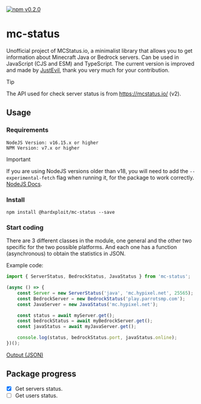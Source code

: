 [![npm v0.2.0](https://img.shields.io/badge/npm-v0.2.0-green.svg)](https://www.npmjs.com/package/@hardxploit/mc-status)

# mc-status
Unofficial project of MCStatus.io, a minimalist library that allows you to get information about Minecraft Java or Bedrock servers.
Can be used in JavaScript (CJS and ESM) and TypeScript.
The current version is improved and made by [JustEvil](https://github.com/EvilG-MC), thank you very much for your contribution.

> [!TIP]
> The API used for check server status is from https://mcstatus.io/ (v2).

## Usage
### Requirements
```
NodeJS Version: v16.15.x or higher
NPM Version: v7.x or higher
```
> [!IMPORTANT]
> If you are using NodeJS versions older than v18, you will need to add the `--experimental-fetch` flag when running it, for the package to work correctly. [NodeJS Docs](https://nodejs.org/docs/latest-v18.x/api/globals.html#fetch).

### Install
```
npm install @hardxploit/mc-status --save
```

### Start coding
There are 3 different classes in the module, one general and the other two specific for the two possible platforms. And each one has a function (asynchronous) to obtain the statistics in JSON.

Example code:
```js
import { ServerStatus, BedrockStatus, JavaStatus } from 'mc-status';

(async () => {
    const Server = new ServerStatus('java', 'mc.hypixel.net', 25565);
    const BedrockServer = new BedrockStatus('play.parrotsmp.com');
    const JavaServer = new JavaStatus('mc.hypixel.net');

    const status = await myServer.get();
    const bedrockStatus = await myBedrockServer.get();
    const javaStatus = await myJavaServer.get();

    console.log(status, bedrockStatus.port, javaStatus.online);
})();
```
[Output (JSON)](https://mcstatus.io/docs)

## Package progress
- [x] Get servers status.
- [ ] Get users status.
